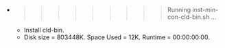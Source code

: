 * >>>>>>>>> Running inst-min-con-cld-bin.sh ...
  * Install cld-bin.
  * Disk size = 803448K. Space Used = 12K. Runtime = 00:00:00:00.
